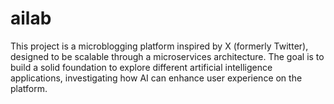 # ailab
This project is a microblogging platform inspired by X (formerly Twitter), designed to be scalable through a microservices architecture. The goal is to build a solid foundation to explore different artificial intelligence applications, investigating how AI can enhance user experience on the platform.
